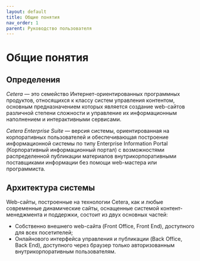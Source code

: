 ```yaml
---
layout: default
title: Общие понятия
nav_order: 1
parent: Руководство пользователя
---
```

# Общие понятия

## Определения

*Cetera* — это семейство Интернет-ориентированных программных продуктов, относящихся к классу систем управления контентом, основным предназначением которых является создание web-сайтов различной степени сложности и управление их информационным наполнением и интерактивными сервисами.

*Cetera Enterprise Suite* — версия системы, ориентированная на корпоративных пользователей и обеспечивающая построение информационной системы по типу Enterprise Information Portal (Корпоративный информационный портал) c возможностями распределенной публикации материалов внутрикорпоративными поставщиками информации без помощи web-мастера или программиста.

## Архитектура системы

Web-сайты, построенные на технологии Cetera, как и любые современные динамические сайты, оснащенные системой контент-менеджмента и поддержки, состоит из двух основных частей:

* Собственно внешнего web-сайта (Front Office, Front End), доступного для всех посетителей;
* Онлайнового интерфейса управления и публикации (Back Office, Back End), доступного через браузер только авторизованным внутрикорпоративным пользователям.